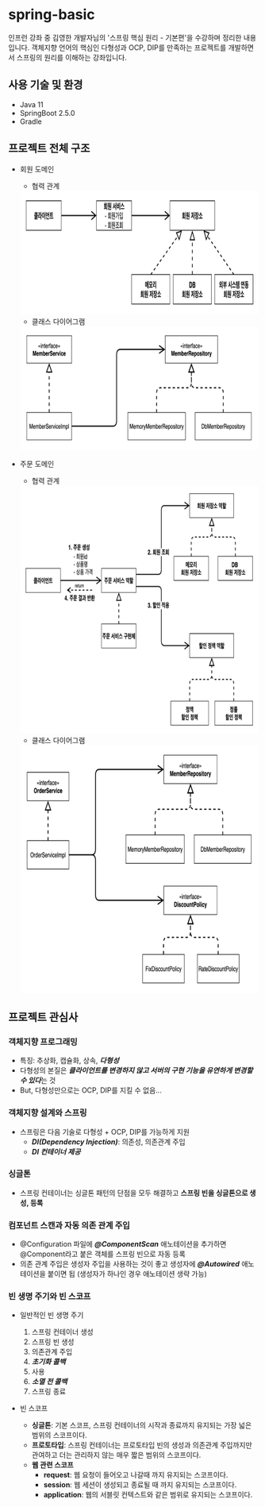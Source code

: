 # spring-basic
인프런 강좌 중 김영한 개발자님의 '스프링 핵심 원리 - 기본편'을 수강하며 정리한 내용입니다.
객체지향 언어의 핵심인 다형성과 OCP, DIP를 만족하는 프로젝트를 개발하면서 스프링의 원리를 이해하는 강좌입니다.

## 사용 기술 및 환경
- Java 11
- SpringBoot 2.5.0
- Gradle

## 프로젝트 전체 구조
- 회원 도메인
    - 협력 관계
    <img src="/src/main/resources/images/member-domain-01.png" width="750" height="250">
    
    - 클래스 다이어그램
    <img src="/src/main/resources/images/member-domain-02.png" width="750" height="250">

- 주문 도메인
    - 협력 관계
    <img src="/src/main/resources/images/order-domain-01.png" width="750" height="500">
    
    - 클래스 다이어그램
    <img src="/src/main/resources/images/order-domain-02.png" width="750" height="500">

## 프로젝트 관심사
### 객체지향 프로그래밍
- 특징: 추상화, 캡슐화, 상속, ***다형성***
- 다형성의 본질은 ***클라이언트를 변경하지 않고 서버의 구현 기능을 유연하게 변경할 수 있다***는 것
- But, 다형성만으로는 OCP, DIP를 지킬 수 없음...

### 객체지향 설계와 스프링
- 스프링은 다음 기술로 다형성 + OCP, DIP를 가능하게 지원
  - ***DI(Dependency Injection)***: 의존성, 의존관계 주입
  - ***DI 컨테이너 제공***
  
### 싱글톤
- 스프링 컨테이너는 싱글톤 패턴의 단점을 모두 해결하고 **스프링 빈을 싱글톤으로 생성, 등록**

### 컴포넌트 스캔과 자동 의존 관계 주입
- @Configuration 파일에 ***@ComponentScan*** 애노테이션을 추가하면 @Component라고 붙은 객체를 스프링 빈으로 자동 등록
- 의존 관계 주입은 생성자 주입을 사용하는 것이 좋고 생성자에 ***@Autowired*** 애노테이션을 붙이면 됩 (생성자가 하나인 경우 애노테이션 생략 가능)

### 빈 생명 주기와 빈 스코프
- 일반적인 빈 생명 주기
  1. 스프링 컨테이너 생성
  2. 스프링 빈 생성
  3. 의존관계 주입
  4. ***초기화 콜백***
  5. 사용
  6. ***소멸 전 콜백***
  7. 스프링 종료      
 
                
- 빈 스코프
  - **싱글톤**: 기본 스코프, 스프링 컨테이너의 시작과 종료까지 유지되는 가장 넓은 범위의 스코프이다.
  - **프로토타입**: 스프링 컨테이너는 프로토타입 빈의 생성과 의존관계 주입까지만 관여하고 더는 관리하지 않는
  매우 짧은 범위의 스코프이다.
  - **웹 관련 스코프**
    - **request**: 웹 요청이 들어오고 나갈때 까지 유지되는 스코프이다.
    - **session**: 웹 세션이 생성되고 종료될 때 까지 유지되는 스코프이다.
    - **application**: 웹의 서블릿 컨텍스트와 같은 범위로 유지되는 스코프이다.